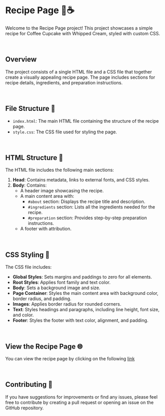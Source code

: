 # Recipe Page 🍰☕️

Welcome to the Recipe Page project! This project showcases a simple recipe for Coffee Cupcake with Whipped Cream, styled with custom CSS. 

<br>

## Overview

The project consists of a single HTML file and a CSS file that together create a visually appealing recipe page. The page includes sections for recipe details, ingredients, and preparation instructions.

<br>

## File Structure 📂

- `index.html`: The main HTML file containing the structure of the recipe page.
- `style.css`: The CSS file used for styling the page.

<br>

## HTML Structure 📝

The HTML file includes the following main sections:

1. **Head**: Contains metadata, links to external fonts, and CSS styles.
2. **Body**: Contains:
   - A header image showcasing the recipe.
   - A main content area with:
     - `#about` section: Displays the recipe title and description.
     - `#ingredients` section: Lists all the ingredients needed for the recipe.
     - `#preparation` section: Provides step-by-step preparation instructions.
   - A footer with attribution.

<br>

## CSS Styling 🎨

The CSS file includes:

- **Global Styles**: Sets margins and paddings to zero for all elements.
- **Root Styles**: Applies font family and text color.
- **Body**: Sets a background image and size.
- **Page Container**: Styles the main content area with background color, border radius, and padding.
- **Images**: Applies border radius for rounded corners.
- **Text**: Styles headings and paragraphs, including line height, font size, and color.
- **Footer**: Styles the footer with text color, alignment, and padding.

<br>

## View the Recipe Page 🌐

You can view the recipe page by clicking on the following [link](https://eduardapontel.github.io/recipe-page/)

<br>

## Contributing 🤝

If you have suggestions for improvements or find any issues, please feel free to contribute by creating a pull request or opening an issue on the GitHub repository.
